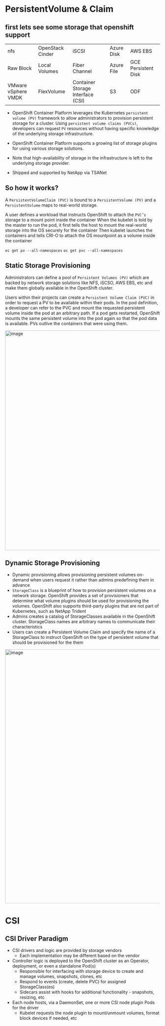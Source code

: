 # PersistentVolume & Claim

## first lets see some storage that openshift support
|   |   |   |   |   |
| --- | --- | --- | --- | --- |
| nfs | OpenStack Cinder | iSCSI | Azure Disk | AWS EBS |
| Raw Block | Local Volumes | Fiber Channel | Azure File | GCE Persistent Disk |
| VMware vSphere VMDK | FlexVolume | Container Storage Interface (CSI) | S3 | ODF | 


- OpenShift Container Platform leverages the Kubernetes `persistent volume (PV)` framework to allow administrators to provision persistent storage for a cluster. Using `persistent volume claims (PVCs)`, developers can request `PV` resources without having specific knowledge of the underlying storage infrastructure.

- OpenShift Container Platform supports a growing list of storage plugins for using various storage solutions.
- Note that high-availability of storage in the infrastructure is left to the underlying storage provider.
- Shipped and supported by NetApp via TSANet

## So how it works?

A `PersistentVolumeClaim (PVC)` is bound to a `PersistentVolume (PV)`
and a `PersistentVolume` maps to real-world storage.

A user defines a workload that instructs OpenShift to attach the `PVC’s` storage to a mount point inside the container
When the kubelet is told by the master to run the pod, it first tells the host to mount the real-world storage into the OS securely for the container
Then kubelet launches the containers and tells CRI-O to attach the OS mountpoint as a volume inside the container

``` oc get pv --all-namespaces ```
``` oc get pvc --all-namespaces ```

## Static Storage Provisioning

Administrators can define a pool of `Persistent Volumes (PV)` which are backed by network storage solutions like NFS, iSCSO, AWS EBS, etc and make them globally available in the OpenShift cluster.

Users within their projects can create a `Persistent Volume Claim (PVC)` in order to request a PV to be available within their pods. 
In the pod definition, a developer can refer to the PVC and mount the requested persistent volume inside the pod at an arbitrary path. 
If a pod gets restarted, OpenShift mounts the same persistent volume into the pod again so that the pod data is available. 
PVs outlive the containers that were using them.

<img width="717" alt="image" src="https://user-images.githubusercontent.com/100561043/167838015-baaaba1a-d2f9-461d-bede-06bddea6a795.png">


## Dynamic Storage Provisioning

- Dynamic provisioning allows provisioning persistent volumes on-demand when users request it rather than admins predefining them in advance
- `StorageClass` is a blueprint of how to provision persistent volumes on a network storage. OpenShift provides a set of provisioners that determine what volume plugins should be used for provisioning the volumes. OpenShift also supports third-party plugins that are not part of Kubernetes, such as NetApp Trident
- Admins creates a catalog of StorageClasses available in the OpenShift cluster. StorageClass names are arbitrary names to communicate their characteristics
- Users can create a Persistent Volume Claim and specify the name of a StorageClass to instruct OpenShift on the type of persistent volume that should be provisioned for the them

<img width="828" alt="image" src="https://user-images.githubusercontent.com/100561043/167840230-5e029909-c0ea-491e-be1e-014681c523c9.png">



# CSI

## CSI Driver Paradigm
- CSI drivers and logic are provided by storage vendors
  - Each implementation may be different based on the vendor
- Controller logic is deployed to the OpenShift cluster as an Operator, deployment, or even a standalone Pod(s)
  - Responsible for interfacing with storage device to create and manage volumes, snapshots, clones, etc
  - Respond to events (create, delete PVC) for assigned StorageClass(es)
  - Sidecars assist with hooks for additional functionality - snapshots, resizing, etc
- Each node hosts, via a DaemonSet, one or more CSI node plugin Pods for the driver
  - Kubelet requests the node plugin to mount/unmount volumes, format block devices if needed, etc 

